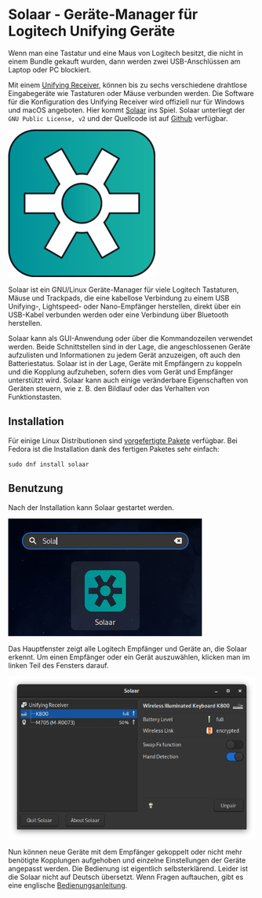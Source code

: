 # Solaar - Geräte-Manager für Logitech Unifying Geräte
Wenn man eine Tastatur und eine Maus von Logitech besitzt, die nicht in einem Bundle gekauft wurden, dann werden zwei USB-Anschlüssen am Laptop oder PC blockiert. 

Mit einem [Unifying Receiver](https://de.wikipedia.org/wiki/Logitech#Unifying_Receiver), können bis zu sechs verschiedene drahtlose Eingabegeräte wie Tastaturen oder Mäuse verbunden werden. Die Software für die Konfiguration des Unifying Receiver wird offiziell nur für Windows und macOS angeboten. Hier kommt [Solaar](https://pwr-solaar.github.io/Solaar/) ins Spiel. Solaar unterliegt der `GNU Public License, v2` und der Quellcode ist auf [Github](https://github.com/pwr-Solaar/Solaar) verfügbar.

![](solaar.png)

Solaar ist ein GNU/Linux Geräte-Manager für viele Logitech Tastaturen, Mäuse und Trackpads, die eine kabellose Verbindung zu einem USB Unifying-, Lightspeed- oder Nano-Empfänger herstellen, direkt über ein USB-Kabel verbunden werden oder eine Verbindung über Bluetooth herstellen.

Solaar kann als GUI-Anwendung oder über die Kommandozeilen verwendet werden. Beide Schnittstellen sind in der Lage, die angeschlossenen Geräte aufzulisten und Informationen zu jedem Gerät anzuzeigen, oft auch den Batteriestatus. Solaar ist in der Lage, Geräte mit Empfängern zu koppeln und die Kopplung aufzuheben, sofern dies vom Gerät und Empfänger unterstützt wird. Solaar kann auch einige veränderbare Eigenschaften von Geräten steuern, wie z. B. den Bildlauf oder das Verhalten von Funktionstasten.

## Installation
Für einige Linux Distributionen sind [vorgefertigte Pakete](https://github.com/pwr-Solaar/Solaar#prebuilt-packages) verfügbar. Bei Fedora ist die Installation dank des fertigen Paketes sehr einfach:

```
sudo dnf install solaar
```

## Benutzung
Nach der Installation kann Solaar gestartet werden. 

![](solaar_start.png)

Das Hauptfenster zeigt alle Logitech Empfänger und Geräte an, die Solaar erkennt. Um einen Empfänger oder ein Gerät auszuwählen, klicken man im linken Teil des Fensters darauf.

![](solaar_use.png)

Nun können neue Geräte mit dem Empfänger gekoppelt oder nicht mehr benötigte Kopplungen aufgehoben und einzelne Einstellungen der Geräte angepasst werden. Die Bedienung ist eigentlich selbsterklärend. Leider ist die Solaar nicht auf Deutsch übersetzt. Wenn Fragen auftauchen, gibt es eine englische [Bedienungsanleitung](https://pwr-solaar.github.io/Solaar/usage). 
